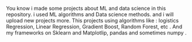 You know i made some projects about ML and data science in this repository. 
i used ML algorithms and Data science methods. and i will upload new projects more.
This projects using algorithms like : logistics Regression, Linear Regression, Gradient Boost, Random Forest, etc . 
And my frameworks on Sklearn and Matplotlip, pandas and sometimes numpy .
